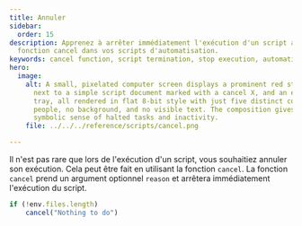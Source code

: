 ```yaml
---
title: Annuler
sidebar:
  order: 15
description: Apprenez à arrêter immédiatement l'exécution d'un script avec la
  fonction cancel dans vos scripts d'automatisation.
keywords: cancel function, script termination, stop execution, automation, script control
hero:
  image:
    alt: A small, pixelated computer screen displays a prominent red stop button,
      next to a simple script document marked with a cancel X, and an empty file
      tray, all rendered in flat 8-bit style with just five distinct colors, no
      people, no background, and no visible text. The composition gives a clean,
      symbolic sense of halted tasks and inactivity.
    file: ../../../reference/scripts/cancel.png

---
```


Il n'est pas rare que lors de l'exécution d'un script, vous souhaitiez annuler son exécution. Cela peut être fait en utilisant la fonction `cancel`. La fonction `cancel` prend un argument optionnel `reason` et arrêtera immédiatement l'exécution du script.

```js
if (!env.files.length)
    cancel("Nothing to do")
```
